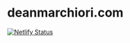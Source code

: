 # deanmarchiori.com
[![Netlify Status](https://api.netlify.com/api/v1/badges/73cf4f4b-b184-4acc-95f6-1749f92970aa/deploy-status)](https://app.netlify.com/sites/silly-cascaron-ea97ea/deploys)
